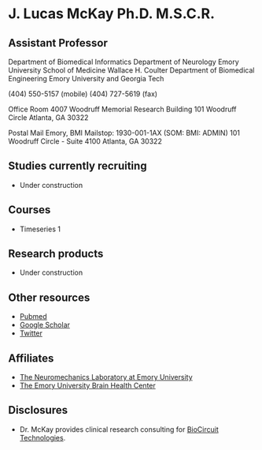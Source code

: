 # J. Lucas McKay Ph.D. M.S.C.R.

## Assistant Professor
Department of Biomedical Informatics
Department of Neurology
Emory University School of Medicine
Wallace H. Coulter Department of Biomedical Engineering
Emory University and Georgia Tech

(404) 550-5157 (mobile)
(404) 727-5619 (fax)

Office
Room 4007 Woodruff Memorial Research Building 101 Woodruff Circle Atlanta, GA 30322

Postal Mail
Emory, BMI Mailstop: 1930-001-1AX (SOM: BMI: ADMIN)
101 Woodruff Circle - Suite 4100 Atlanta, GA 30322

## Studies currently recruiting

- Under construction

## Courses

- Timeseries 1

## Research products

- Under construction

## Other resources

- [Pubmed](https://www.ncbi.nlm.nih.gov/myncbi/browse/collection/47247171/?sort=date)
- [Google Scholar](https://scholar.google.com/citations?user=NqacUroAAAAJ&hl=en)
- [Twitter](https://twitter.com/jlucasmckay)

## Affiliates

- [The Neuromechanics Laboratory at Emory University](http://neuromechanicslab.emory.edu)
- [The Emory University Brain Health Center](https://www.emoryhealthcare.org/centers-programs/brain-health-center/index.html)

## Disclosures

- Dr. McKay provides clinical research consulting for [BioCircuit Technologies](http://www.biocircuit.com).


